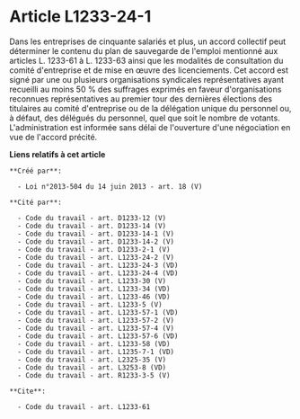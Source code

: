 # Article L1233-24-1

Dans les entreprises de cinquante salariés et plus, un accord collectif peut déterminer le contenu du plan de sauvegarde de
l'emploi mentionné aux articles L. 1233-61 à L. 1233-63 ainsi que les modalités de consultation du comité d'entreprise et de
mise en œuvre des licenciements. Cet accord est signé par une ou plusieurs organisations syndicales représentatives ayant
recueilli au moins 50 % des suffrages exprimés en faveur d'organisations reconnues représentatives au premier tour des
dernières élections des titulaires au comité d'entreprise ou de la délégation unique du personnel ou, à défaut, des délégués
du personnel, quel que soit le nombre de votants. L'administration est informée sans délai de l'ouverture d'une négociation
en vue de l'accord précité.

**Liens relatifs à cet article**

	**Créé par**:

	  - Loi n°2013-504 du 14 juin 2013 - art. 18 (V)

	**Cité par**:

	  - Code du travail - art. D1233-12 (V)
	  - Code du travail - art. D1233-14 (V)
	  - Code du travail - art. D1233-14-1 (V)
	  - Code du travail - art. D1233-14-2 (V)
	  - Code du travail - art. D1233-2-1 (V)
	  - Code du travail - art. L1233-24-2 (V)
	  - Code du travail - art. L1233-24-3 (VD)
	  - Code du travail - art. L1233-24-4 (VD)
	  - Code du travail - art. L1233-30 (V)
	  - Code du travail - art. L1233-34 (VD)
	  - Code du travail - art. L1233-46 (VD)
	  - Code du travail - art. L1233-5 (V)
	  - Code du travail - art. L1233-57-1 (VD)
	  - Code du travail - art. L1233-57-2 (V)
	  - Code du travail - art. L1233-57-4 (V)
	  - Code du travail - art. L1233-57-6 (VD)
	  - Code du travail - art. L1233-58 (VD)
	  - Code du travail - art. L1235-7-1 (VD)
	  - Code du travail - art. L2325-35 (V)
	  - Code du travail - art. L3253-8 (VD)
	  - Code du travail - art. R1233-3-5 (V)

	**Cite**:

	  - Code du travail - art. L1233-61
